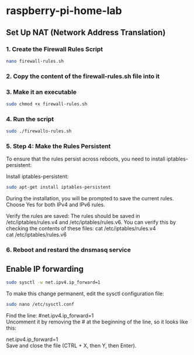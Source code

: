 # raspberry-pi-home-lab


## Set Up NAT (Network Address Translation)
### 1. Create the Firewall Rules Script
```bash
nano firewall-rules.sh  
```
### 2. Copy the content of the firewall-rules.sh file into it
### 3. Make it an executable
```bash
sudo chmod +x firewall-rules.sh 
```
### 4. Run the script
```bash
sudo ./firewallo-rules.sh
```

### 5. Step 4: Make the Rules Persistent

To ensure that the rules persist across reboots, you need to install iptables-persistent:

Install iptables-persistent:

```bash
sudo apt-get install iptables-persistent
```

During the installation, you will be prompted to save the current rules. Choose Yes for both IPv4 and IPv6 rules.

Verify the rules are saved:
The rules should be saved in /etc/iptables/rules.v4 and /etc/iptables/rules.v6. You can verify this by checking the contents of these files:
cat /etc/iptables/rules.v4  
cat /etc/iptables/rules.v6  

### 6. Reboot and restard the dnsmasq service


## Enable IP forwarding
```bash
sudo sysctl -w net.ipv4.ip_forward=1
```
To make this change permanent, edit the sysctl configuration file:
```bash
sudo nano /etc/sysctl.conf
``` 
Find the line:
#net.ipv4.ip_forward=1  
Uncomment it by removing the # at the beginning of the line, so it looks like this:

net.ipv4.ip_forward=1  
Save and close the file (CTRL + X, then Y, then Enter).
